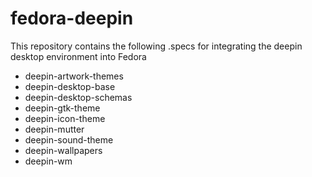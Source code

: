 # fedora-deepin

This repository contains the following .specs for integrating the deepin desktop environment into Fedora
* deepin-artwork-themes
* deepin-desktop-base
* deepin-desktop-schemas
* deepin-gtk-theme
* deepin-icon-theme
* deepin-mutter
* deepin-sound-theme
* deepin-wallpapers
* deepin-wm